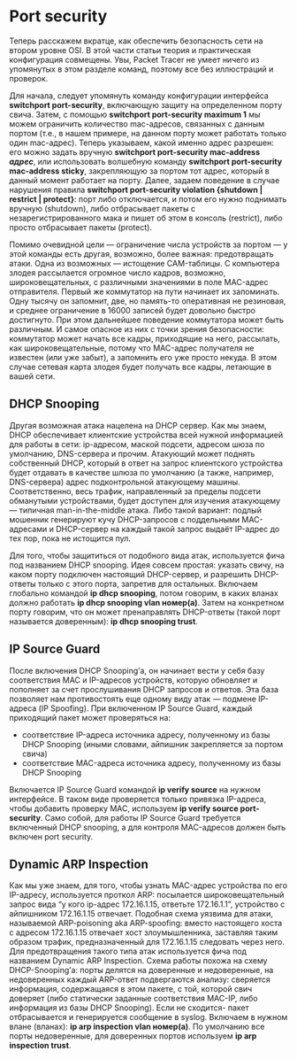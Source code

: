 # Port security

Теперь расскажем вкратце, как обеспечить безопасность сети на втором уровне OSI. В этой части статьи теория и практическая конфигурация совмещены. Увы, Packet Tracer не умеет ничего из упомянутых в этом разделе команд, поэтому все без иллюстраций и проверок.

Для начала, следует упомянуть команду конфигурации интерфейса **switchport port-security**, включающую защиту на определенном порту свича. Затем, с помощью **switchport port-security maximum 1** мы можем ограничить количество mac-адресов, связанных с данным портом \(т.е., в нашем примере, на данном порту может работать только один mac-адрес\). Теперь указываем, какой именно адрес разрешен: его можно задать вручную **switchport port-security mac-address *адрес***, или использовать волшебную команду **switchport port-security mac-address sticky**, закрепляющую за портом тот адрес, который в данный момент работает на порту. Далее, задаем поведение в случае нарушения правила **switchport port-security violation \{shutdown \| restrict \| protect\}**: порт либо отключается, и потом его нужно поднимать вручную \(shutdown\), либо отбрасывает пакеты с незарегистрированного мака и пишет об этом в консоль \(restrict\), либо просто отбрасывает пакеты \(protect\).

Помимо очевидной цели — ограничение числа устройств за портом — у этой команды есть другая, возможно, более важная: предотвращать атаки. Одна из возможных — истощение CAM-таблицы. С компьютера злодея рассылается огромное число кадров, возможно, широковещательных, с различными значениями в поле MAC-адрес отправителя. Первый же коммутатор на пути начинает их запоминать.  Одну тысячу он запомнит, две, но память-то оперативная не резиновая, и среднее ограничение в 16000 записей будет довольно быстро достигнуто. При этом дальнейшее поведение коммутатора может быть различным. И самое опасное из них с точки зрения безопасности: коммутатор может начать все кадры, приходящие на него, рассылать, как широковещательные, потому что MAC-адрес получателя не известен \(или уже забыт\), а запомнить его уже просто некуда. В этом случае сетевая карта злодея будет получать все кадры, летающие в вашей сети.

## DHCP Snooping

Другая возможная атака нацелена на DHCP сервер. Как мы знаем, DHCP обеспечивает клиентские устройства всей нужной информацией для работы в сети: ip-адресом, маской подсети, адресом шюза по умолчанию, DNS-сервера и прочим. Атакующий может поднять собственный DHCP, который в ответ на запрос клиентского устройства будет отдавать в качестве шлюза по умолчанию \(а также, например, DNS-сервера\) адрес подконтрольной атакующему машины. Соответственно, весь трафик, направленный за пределы подсети обманутыми устройствами, будет доступен для изучения атакующему — типичная man-in-the-middle атака. Либо такой вариант: подлый мошенник генерируют кучу DHCP-запросов с поддельными MAC-адресами и DHCP-сервер на каждый такой запрос выдаёт IP-адрес до тех пор, пока не истощится пул.

Для того, чтобы защититься от подобного вида атак, используется фича под названием DHCP snooping. Идея совсем простая: указать свичу, на каком порту подключен настоящий DHCP-сервер, и разрешить DHCP-ответы только с этого порта, запретив для остальных. Включаем глобально командой **ip dhcp snooping**, потом говорим, в каких вланах должно работать **ip dhcp snooping vlan номер\(а\)**. Затем на конкретном порту говорим, что он может пренаправлять DHCP-ответы \(такой порт называется доверенным\): **ip dhcp snooping trust**.

## IP Source Guard

После включения DHCP Snooping’а, он начинает вести у себя базу соответствия MAC и IP-адресов устройств, которую обновляет и пополняет за счет прослушивания DHCP запросов и ответов. Эта база позволяет нам противостоять еще одному виду атак — подмене IP-адреса \(IP Spoofing\). При включенном IP Source Guard, каждый приходящий пакет может проверяться на:

* соответствие IP-адреса источника адресу, полученному из базы DHCP Snooping \(иными словами, айпишник закрепляется за портом свича\)
* соответствие MAC-адреса источника адресу, полученному из базы DHCP Snooping

Включается IP Source Guard командой **ip verify source** на  нужном интерфейсе. В таком виде проверяется только привязка IP-адреса, чтобы добавить проверку MAC, используем **ip verify source port-security**. Само собой, для работы IP Source Guard требуется включенный DHCP snooping, а для контроля MAC-адресов должен быть включен port security.

## Dynamic ARP Inspection

Как мы уже знаем, для того, чтобы узнать MAC-адрес устройства по его IP-адресу, используется проткол ARP: посылается широковещательный запрос вида “у кого ip-адрес 172.16.1.15, ответьте 172.16.1.1”, устройство с айпишником 172.16.1.15 отвечает. Подобная схема уязвима для атаки, называемой ARP-poisoning aka ARP-spoofing: вместо настоящего хоста с адресом 172.16.1.15 отвечает хост злоумышленника, заставляя таким образом трафик, предназначенный для 172.16.1.15 следовать через него. Для предотвращения такого типа атак используется фича под названием Dynamic ARP Inspection. Схема работы похожа на схему DHCP-Snooping’а: порты делятся на доверенные и недоверенные, на недоверенных каждый ARP-ответ подвергаются анализу: сверяется информация, содержащаяся в этом пакете, с той, которой свич доверяет \(либо статически заданные соответствия MAC-IP, либо информация из базы DHCP Snooping\). Если не сходится- пакет отбрасывается и генерируется сообщение в syslog. Включаем в нужном влане \(вланах\): **ip arp inspection vlan номер\(а\)**. По умолчанию все порты недоверенные, для доверенных портов используем **ip arp inspection trust**.